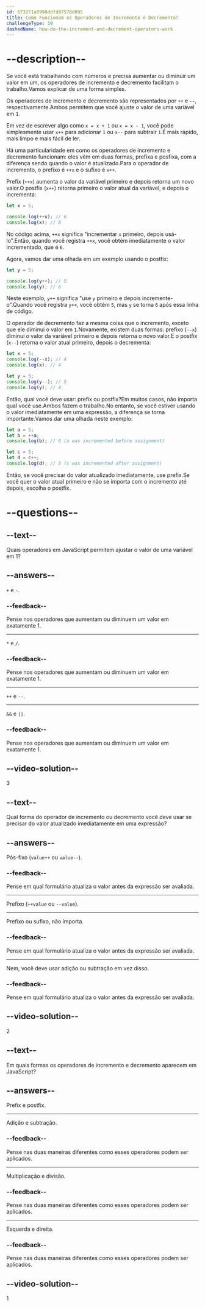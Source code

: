 ```yaml
---
id: 673271a8998ddfd97578d095
title: Como Funcionam os Operadores de Incremento e Decremento?
challengeType: 19
dashedName: how-do-the-increment-and-decrement-operators-work
---
```


# --description--

Se você está trabalhando com números e precisa aumentar ou diminuir um valor em um, os operadores de incremento e decremento facilitam o trabalho.Vamos explicar de uma forma simples.

Os operadores de incremento e decremento são representados por `++` e `--`, respectivamente.Ambos permitem que você ajuste o valor de uma variável em `1`.

Em vez de escrever algo como `x = x + 1` ou `x = x - 1`, você pode simplesmente usar `x++` para adicionar `1` ou `x--` para subtrair `1`.É mais rápido, mais limpo e mais fácil de ler.

Há uma particularidade em como os operadores de incremento e decremento funcionam: eles vêm em duas formas, prefixa e posfixa, com a diferença sendo quando o valor é atualizado.Para o operador de incremento, o prefixo é `++x` e o sufixo é `x++`.

Prefix (`++x`) aumenta o valor da variável primeiro e depois retorna um novo valor.O postfix (`x++`) retorna primeiro o valor atual da variável, e depois o incrementa:

```js
let x = 5;

console.log(++x); // 6
console.log(x); // 6
```

No código acima, `++x` significa "incrementar `x` primeiro, depois usá-lo".Então, quando você registra `++x`, você obtém imediatamente o valor incrementado, que é `6`.

Agora, vamos dar uma olhada em um exemplo usando o postfix:

```js
let y = 5;

console.log(y++); // 5
console.log(y); // 6
```

Neste exemplo, `y++` significa "use `y` primeiro e depois incremente-o".Quando você registra `y++`, você obtém `5`, mas `y` se torna `6` após essa linha de código.

O operador de decremento faz a mesma coisa que o incremento, exceto que ele diminui o valor em `1`.Novamente, existem duas formas: prefixo (`--x`) diminui o valor da variável primeiro e depois retorna o novo valor.E o postfix (`x--`) retorna o valor atual primeiro, depois o decrementa:

```js
let x = 5;
console.log(--x); // 4
console.log(x); // 4

let y = 5;
console.log(y--); // 5
console.log(y); // 4
```

Então, qual você deve usar: prefix ou postfix?Em muitos casos, não importa qual você use.Ambos fazem o trabalho.No entanto, se você estiver usando o valor imediatamente em uma expressão, a diferença se torna importante.Vamos dar uma olhada neste exemplo:

```js
let a = 5;
let b = ++a;
console.log(b); // 6 (a was incremented before assignment)

let c = 5;
let d = c++;
console.log(d); // 5 (c was incremented after assignment)
```

Então, se você precisar do valor atualizado imediatamente, use prefix.Se você quer o valor atual primeiro e não se importa com o incremento até depois, escolha o postfix.

# --questions--

## --text--

Quais operadores em JavaScript permitem ajustar o valor de uma variável em 1?

## --answers--

`+` e `-`.

### --feedback--

Pense nos operadores que aumentam ou diminuem um valor em exatamente 1.

---

`*` e `/`.

### --feedback--

Pense nos operadores que aumentam ou diminuem um valor em exatamente 1.

---

`++` e `--`.

---

`&&` e `||`.

### --feedback--

Pense nos operadores que aumentam ou diminuem um valor em exatamente 1.

## --video-solution--

3

## --text--

Qual forma do operador de incremento ou decremento você deve usar se precisar do valor atualizado imediatamente em uma expressão?

## --answers--

Pós-fixo (`value++` ou `value--`).

### --feedback--

Pense em qual formulário atualiza o valor antes da expressão ser avaliada.

---

Prefixo (`++value` ou `--value`).

---

Prefixo ou sufixo, não importa.

### --feedback--

Pense em qual formulário atualiza o valor antes da expressão ser avaliada.

---

Nem, você deve usar adição ou subtração em vez disso.

### --feedback--

Pense em qual formulário atualiza o valor antes da expressão ser avaliada.

## --video-solution--

2

## --text--

Em quais formas os operadores de incremento e decremento aparecem em JavaScript?

## --answers--

Prefix e postfix.

---

Adição e subtração.

### --feedback--

Pense nas duas maneiras diferentes como esses operadores podem ser aplicados.

---

Multiplicação e divisão.

### --feedback--

Pense nas duas maneiras diferentes como esses operadores podem ser aplicados.

---

Esquerda e direita.

### --feedback--

Pense nas duas maneiras diferentes como esses operadores podem ser aplicados.

## --video-solution--

1
